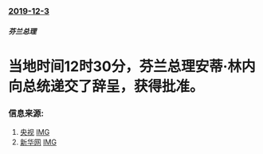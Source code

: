 ### [2019-12-3](/news/2019/12/3/index.md)

##### 芬兰总理
#  当地时间12时30分，芬兰总理安蒂·林内向总统递交了辞呈，获得批准。 




### 信息来源:

1. [央视](https://news.sina.com.cn/w/2019-12-03/doc-iihnzahi5074554.shtml) [IMG](http://n.sinaimg.cn/translate/213/w2048h1365/20191203/1d85-ikcaces0872192.jpg)
2. [新华网](https://tech.sina.com.cn/roll/2019-12-04/doc-iihnzhfz3552073.shtml) [IMG](//n.sinaimg.cn/translate/110/w580h330/20191204/017c-ikhvemx5987877.jpg)
